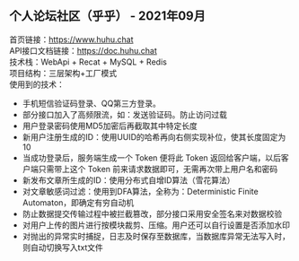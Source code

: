 ## 个人论坛社区（乎乎） -  2021年09月  

首页链接：https://www.huhu.chat   
API接口文档链接：https://doc.huhu.chat  
技术栈：WebApi + Recat + MySQL + Redis   
项目结构：三层架构+工厂模式   
使用到的技术：  

- 手机短信验证码登录、QQ第三方登录。  
- 部分接口加入了高频限流，如：发送验证码。防止访问过载  
- 用户登录密码使用MD5加密后再截取其中特定长度  
- 新用户注册生成的ID：使用UUID的哈希再向右侧实现补位，使其长度固定为10  
- 当成功登录后，服务端生成一个 Token 便将此 Token 返回给客户端，以后客户端只需带上这个 Token 前来请求数据即可，无需再次带上用户名和密码  
- 新发布文章所生成的ID：使用分布式自增ID算法（雪花算法）  
- 对文章敏感词过滤：使用到DFA算法，全称为：Deterministic Finite Automaton，即确定有穷自动机  
- 防止数据提交传输过程中被拦截篡改，部分接口采用安全签名来对数据校验   
- 对用户上传的图片进行按模块裁剪、压缩。用户还可以自行设置是否添加水印  
- 对抛出的异常实时捕捉，日志及时保存至数据库，当数据库异常无法写入时，则自动切换写入txt文件  
